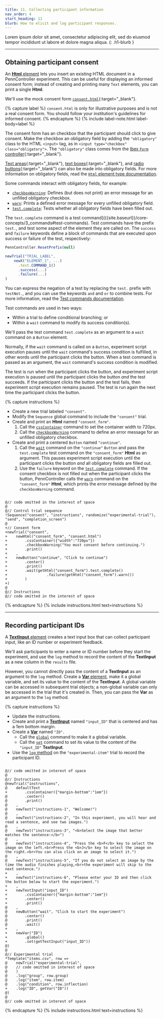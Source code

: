 ```yaml
---
title: 11. Collecting participant information
nav_order: 4
start_heading: 11
blurb: How to elicit and log participant responses.
---
```


Lorem ipsum dolor sit amet, consectetur adipiscing elit, sed do eiusmod tempor
incididunt ut labore et dolore magna aliqua.
{: .h1-blurb }

--- 

## Obtaining participant consent

An [**Html** element]({{site.baseurl}}/elements/html) lets you
insert an existing HTML document in a PennController experiment. This can be useful
for displaying an informed consent form; instead of creating and printing many
`Text` elements, you can print a single **Html**.

We'll use the mock consent form [`consent.html`]({{site.baseurl}}/assets/tutorials/consent.html){:target="_blank"}.

{% capture label %}
`consent.html` is only for illustrative purposes and is not a real consent form.
You should follow your institution's guidelines for informed consent.
{% endcapture %}
{% include label-note.html label-body=label %}

The consent form has an checkbox that the participant should click to give consent.
Make the checkbox an obligatory field by adding the `"obligatory"` class to the
HTML `<input>` tag, as in `<input type="checkbox" class="obligatory">`. The `"obligatory"`
class comes from the 
[Ibex `Form` controller](https://github.com/addrummond/ibex/blob/master/docs/manual.md#form){:target="_blank"}.

[Text areas](https://www.w3schools.com/tags/tag_textarea.asp){:target="_blank"},
[text boxes](https://www.w3schools.com/tags/att_input_type_text.asp){:target="_blank"},
and [radio buttons](https://www.w3schools.com/tags/att_input_type_radio.asp){:target="_blank"}
can also be made into obligatory fields. For more information on obligatory fields,
read the [`Html` element type documentation]({{site.baseurl}}/commands/global-commands/sequence).

Some commands interact with obligatory fields, for example:
+ [`checkboxWarning`]({{site.baseurl}}/elements/html/html-checkboxwarning):
Defines (but does not print) an error message for an unfilled obligatory checkbox.
+ [`warn`]({{site.baseurl}}/elements/html/html-warn):
Prints a defined error message for every unfilled obligatory field.
+ [`test.complete`]({{site.baseurl}}/elements/html/html-test-complete):
Tests whether all obligatory fields have been filled out.

The `test.complete` command is a 
test command]({{site.baseurl}}/core-concepts/3_commands#test-commands).
Test commands have the prefix `test.`, and test some aspect of the element they
are called on. The `success` and `failure` keywords define a block of commands
that are executed upon success or failure of the test, respectively:

```javascript
PennController.ResetPrefix(null)

newTrial("TRIAL_LABEL",
    newX("ELEMENT_1", ...)
      .test.COMMAND_1()
      .success(...)
      .failure(...)
)
```

You can express the negation of a test by replacing the `test.` prefix with `testNot.`,
and you can use the keywords `and` and `or` to combine tests. For more information,
read the [Test commands documentation]({{site.baseurl}}/core-concepts/3_commands#test-commands).

Test commands are used in two ways:

+ Within a trial to define conditional branching; or
+ Within a `wait` command to modify its success condition(s).

We'll pass the test command `test.complete` as an argument to a `wait` command
on a `Button` element. 

Normally, if the `wait` command is called on a `Button`, experiment script execution
pauses until the `wait` command's success condition is fulfilled, in other words
until the participant clicks the button. When a test command is passed as an argument,
the `wait` command's success condition is modified. 

The test is run when the participant clicks the button, and experiment script execution
is paused until the participant clicks the button *and* the test succeeds.
If the participant clicks the button and the test fails, then experiment script
execution remains paused. The test is run again the next time the participant
clicks the button.

{% capture instructions %}
+ Create a new trial labeled `"consent"`.
+ Modify the `Sequence` global command to include the `"consent"` trial.
+ Create and print an **Html** named `"consent_form"`.
  1. Call the [`cssContainer`]({{site.baseurl}}/commands/standard-element-commands/standard-csscontainer)
  command to set the container width to 720px.
  2. Call the [`checkboxWarning`]({{site.baseurl}}/elements/html/html-checkboxwarning)
  command to define an error message for an unfilled obligatory checkbox.
+ Create and print a centered `Button` named `"continue"`.
  1. Call the [`wait`]({{site.baseurl}}/elements/button/button-wait)
  command on the `"continue"` `Button` and pass the `test.complete` test command
  on the `"consent_form"` **Html** as an argument. This pauses experiment script
  execution until the participant clicks the button *and* all obligatory fields
  are filled out.
  2. Use the `failure` keyword on the [`test.complete`]({{site.baseurl}}/elements/html/html-test-complete)
  command. If the consent checkbox is not filled out when the participant
  clicks the button, PennController calls the [`warn`]({{site.baseurl}}/elements/html/html-warn)
  command on the `"consent_form"` **Html**, which prints the error message defined
  by the `checkboxWarning` command.

<pre><code class="language-diff-javascript diff-highlight">
@// code omitted in the interest of space
@
@// Control trial sequence
!Sequence("consent", "instructions", randomize("experimental-trial"), "send", "completion_screen")
@
+// Consent form
+newTrial("consent",
+    newHtml("consent_form", "consent.html")
+        .cssContainer({"width":"720px"})
+        .checkboxWarning("You must consent before continuing.")
+        .print()
+    ,
+    newButton("continue", "Click to continue")
+        .center()
+        .print()
+        .wait(getHtml("consent_form").test.complete()
+                  .failure(getHtml("consent_form").warn())
+        )
+)
@
@// Instructions
@// code omitted in the interest of space
</code></pre>
{% endcapture %}
{% include instructions.html text=instructions %}

---

## Recording participant IDs

A [**TextInput** element]({{site.baseurl}}/elements/textinput)
creates a text input box that can collect participant input,
like an ID number or experiment feedback. 

We'll ask participants to enter a name or ID number before they start the experiment,
and use the `log` method to record the content of the **TextInput** as
a new column in the `results` file. 

However, you cannot directly pass the content of a **TextInput** as an argument
to the `log` method. Create a [**Var** element]({{site.baseurl}}/elements/var),
make it a global variable, and set its value to the content of the **TextInput**.
A global variable can be accessed in subsequent trial objects;
a non-global variable can only be accessed in the trial that it's created in.
Then, you can pass the **Var** as an argument to the `log` method.

{% capture instructions %}
+ Update the instructions.
+ Create and print a [**TextInput**]({{site.baseurl}}/elements/textinput)
named `"input_ID"` that is centered and has a 1em bottom margin.
+ Create a [**Var**]({{site.baseurl}}/elements/var) named `"ID"`.
  + Call the [`global`]({{site.baseurl}}/elements/var/var-global)
  command to make it a global variable.
  + Call the [`set`]({{site.baseurl}}/elements/var/var-set)
  command to set its value to the content of the `"input_ID"` **TextInput**.
+ Use the [`log` method]({{site.baseurl}}/commands/global-commands/newtrial#methods)
on the `"experimental-item"` trial to record the participant ID.

<pre><code class="language-diff-javascript diff-highlight">
@// code omitted in interest of space
@
@// Instructions
@newTrial("instructions",
@    defaultText
+        .cssContainer({"margin-bottom":"1em"})
@        .center()
@        .print()
@    ,
@    newText("instructions-1", "Welcome!")
@    ,
@    newText("instructions-2", "In this experiment, you will hear and read a sentence, and see two images.")
@    ,
@    newText("instructions-3", "&lt;b&gt;Select the image that better matches the sentence:&lt;/b&gt;")
@    ,
@    newText("instructions-4", "Press the &lt;b&gt;F&lt;/b&gt; key to select the image on the left.&lt;br&gt;Press the &lt;b&gt;J&lt;/b&gt; key to select the image on the right.&lt;br&gt;You can also click on an image to select it.")
@    ,
@    newText("instructions-5", "If you do not select an image by the time the audio finishes playing,&lt;br&gt;the experiment will skip to the next sentence.")
+    ,
+    newText("instructions-6", "Please enter your ID and then click the button below to start the experiment.")
+    ,
+    newTextInput("input_ID")
+        .cssContainer({"margin-bottom":"1em"})
+        .center()
+        .print()
@    ,
@    newButton("wait", "Click to start the experiment")
@        .center()
@        .print()
@        .wait()
+    ,
+    newVar("ID")
+        .global()
+        .set(getTextInput("input_ID"))
@)
@
@// Experimental trial
*Template("items.csv", row => 
@    newTrial("experimental-trial",
@    // code omitted in interest of space
@    )
@    .log("group", row.group)
@    .log("item", row.item)
@    .log("condition", row.inflection)
+    .log("ID", getVar("ID"))
@)
@
@// code omitted in interest of space
</code></pre>
{% endcapture %}
{% include instructions.html text=instructions %}

